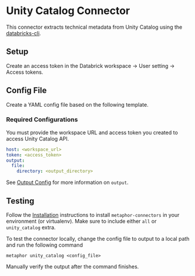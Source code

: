 # Unity Catalog Connector

This connector extracts technical metadata from Unity Catalog using the [databricks-cli](https://github.com/databricks/databricks-cli).

## Setup

Create an access token in the Databrick workspace -> User setting -> Access tokens.

## Config File

Create a YAML config file based on the following template.

### Required Configurations

You must provide the workspace URL and access token you created to access Unity Catalog API.

```yaml
host: <workspace_url>
token: <access_token>
output:
  file:
    directory: <output_directory>
```

See [Output Config](../common/docs/output.md) for more information on `output`.

## Testing

Follow the [Installation](../../README.md) instructions to install `metaphor-connectors` in your environment (or virtualenv). Make sure to include either `all` or `unity_catalog` extra.

To test the connector locally, change the config file to output to a local path and run the following command

```shell
metaphor unity_catalog <config_file>
```

Manually verify the output after the command finishes.
